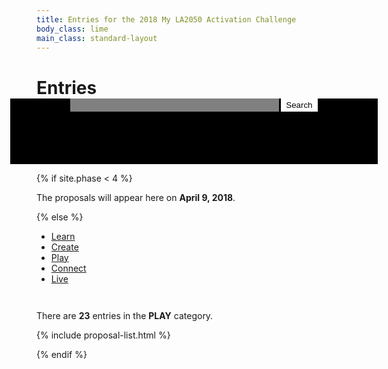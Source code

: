 ```yaml
---
title: Entries for the 2018 My LA2050 Activation Challenge
body_class: lime
main_class: standard-layout
---
```


<!--
<h1 style="color: white">The <strong style="color: var(--secondary-color, inherit)">entries</strong><br />that will shape LA</h1>
-->
<h1 style="margin-bottom: 0">Entries</h1>

<form class="proposals-search" action="/proposals/" method="get">
  <label>
    <span style="position: absolute; left: -9999px">Keywords</span>
    <input type="search" name="keywords" style="border-color: transparent;  background-color: rgba(255, 255, 255, 0.5);" />
  </label>
  <button type="submit" style="background-color: white; border-color: transparent; color: black;">Search</button>
</form>

<style>
.proposals-search {
  text-align: center;
  grid-column: 1 / -1;
  background: var(--primary-color, black);
  color: white;
  margin: 0 -1.5em 0;
  padding: 0 1.5em 3em;
  display: flex;
  justify-content: center;
}
.proposals-search label {
  margin-right: 0.25em;
}
@media (min-width: 40em) {
  .proposals-search {
    margin: 0 -3em 0;
    padding: 0 3em 6em;
  }
  .proposals-search input[type="search"] {
    width: 25em;
  }
}
@media (min-width: 70em) { /* @wide-enough-for-header-grid */
  .proposals-search {
    margin-top: -1.5em;
  }
}

</style>

{% if site.phase < 4 %}

<div class="introduction" markdown="1">
The proposals will appear here on <strong>April 9, 2018</strong>.
</div>

{% else %}

<section class="goals" id="goals">

<div class="navigation"><div markdown="1">

<!--
## Browse by Goal
-->

<ul class="action" style="max-width: none;">
  <li class="blueberry"><a href="#learn">Learn</a></li>
  <li class="banana"><a href="#create">Create</a></li>
  <li class="strawberry"><a href="#play" class="active">Play</a></li>
  <li class="tangerine"><a href="#connect">Connect</a></li>
  <li class="lime"><a href="#live">Live</a></li>
</ul>

<p class="count" style="margin-top: 3em;">There are <strong>23</strong> entries in the <strong>PLAY</strong> category.</p>

</div>

</div></section>

{% include proposal-list.html %}

{% endif %}
